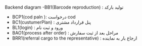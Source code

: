 Backend diagram
   -BB1(Barcode reproduction) : تولید بارکد
   - BCP1(cod paln ): درخواست cod 
   - BC1(custumerPlan) : پنل قرارداد مشتری 
   - BL1(login) : ورود و ثبت نام 
   - BAO1(process after order) : مراحل بعد از ثبت سفارش 
   - BRR1(referral cargo to the representative) : ارجاع بار به نماینده